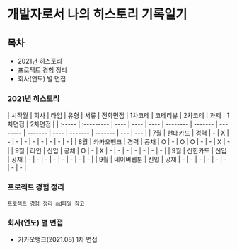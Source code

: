 # 개발자로서 나의 히스토리 기록일기

## 목차

-   2021년 히스토리
-   프로젝트 경험 정리
-   회사(연도) 별 면접

### 2021년 히스토리

| 시작월 | 회사       | 타입 | 유형 | 서류 | 전화면접 | 1차코테 | 코테리뷰 | 2차코테 | 과제 | 1차면접 | 2차면접 |
| :----- | :--------- | ---- | ---- | ---- | -------- | ------- | -------- | ------- | ---- | ------- | ------- | --- | --- |
| 7월    | 현대카드   | 경력 | -    | X    | -        | -       | -        | -       | -    | -       | -       | -   |
| 8월    | 카카오뱅크 | 경력 | 공채 | O    | -        | O       | O        | -       | -    | X       | -       |
| 9월    | 라인       | 신입 | 공채 | O    | -        | X       | -        | -       | -    | -       | -       | -   | -   |
| 9월    | 신한카드   | 신입 | 공채 | -    | -        | -       | -        | -       | -    | -       | -       |
| 9월    | 네이버웹툰 | 신입 | 공채 | -    | -        | -       | -        | -       | -    | -       | -       |

### 프로젝트 경험 정리

    프로젝트 경험 정리 md파일 참고

### 회사(연도) 별 면접

-   카카오뱅크(2021.08) 1차 면접
